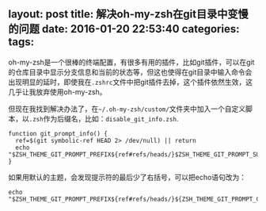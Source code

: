 layout: post
title: 解决oh-my-zsh在git目录中变慢的问题
date: 2016-01-20 22:53:40
categories:
tags:
---

oh-my-zsh是一个很棒的终端配置，有很多有用的插件，比如git插件，可以在git的仓库目录中显示分支信息和当前的状态等，但这也使得在git目录中输入命令会出现明显的延时，即使我在`.zshrc`文件中把git插件去掉，这个插件依然生效，这几乎让我放弃使用oh-my-zsh。

但现在我找到解决办法了，在`~/.oh-my-zsh/custom/`文件夹中加入一个自定义脚本，以`.zsh`作为后缀名，比如：`disable_git_info.zsh`.

    function git_prompt_info() {
      ref=$(git symbolic-ref HEAD 2> /dev/null) || return
      echo "$ZSH_THEME_GIT_PROMPT_PREFIX${ref#refs/heads/}$ZSH_THEME_GIT_PROMPT_SUFFIX"
    }

如果用默认的主题，会发现提示符的最后少了右括号，可以把echo语句改为：
    
    echo "$ZSH_THEME_GIT_PROMPT_PREFIX${ref#refs/heads/}${ZSH_THEME_GIT_PROMPT_CLEAN}${ZSH_THEME_GIT_PROMPT_SUFFIX}"
    
    



